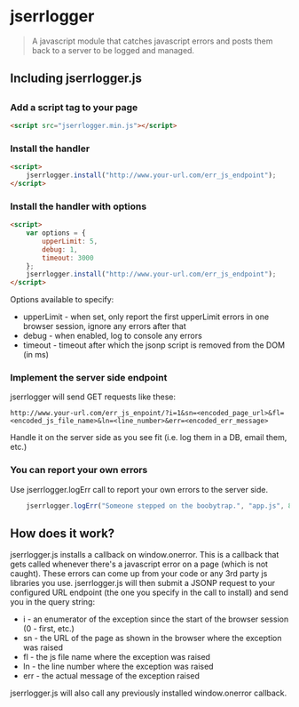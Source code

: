 # jserrlogger
> A javascript module that catches javascript errors and posts them back to a server to be logged and managed.

## Including jserrlogger.js

##

### Add a script tag to your page

```html
<script src="jserrlogger.min.js"></script>
```

### Install the handler

```html
<script>
    jserrlogger.install("http://www.your-url.com/err_js_endpoint");
</script>
```

### Install the handler with options

```html
<script>
	var options = {
		upperLimit: 5,
		debug: 1,
		timeout: 3000
	};
    jserrlogger.install("http://www.your-url.com/err_js_endpoint");
</script>
```

Options available to specify:
* upperLimit - when set, only report the first upperLimit errors in one browser session, ignore any errors after that
* debug - when enabled, log to console any errors
* timeout - timeout after which the jsonp script is removed from the DOM (in ms)


### Implement the server side endpoint

jserrlogger will send GET requests like these:

```url
http://www.your-url.com/err_js_enpoint/?i=1&sn=<encoded_page_url>&fl=<encoded_js_file_name>&ln=<line_number>&err=<encoded_err_message>
```

Handle it on the server side as you see fit (i.e. log them in a DB, email them, etc.)

### You can report your own errors

Use jserrlogger.logErr call to report your own errors to the server side.

```js
    jserrlogger.logErr("Someone stepped on the boobytrap.", "app.js", 834);
```

## How does it work?

jserrlogger.js installs a callback on window.onerror. This is a callback that gets called whenever there's a javascript error on a page (which is not caught). These errors can come up from your code or any 3rd party js libraries you use.
jserrlogger.js will then submit a JSONP request to your configured URL endpoint (the one you specify in the call to install) and send you in the query string:
* i - an enumerator of the exception since the start of the browser session (0 - first, etc.)
* sn - the URL of the page as shown in the browser where the exception was raised
* fl - the js file name where the exception was raised
* ln - the line number where the exception was raised
* err - the actual message of the exception raised

jserrlogger.js will also call any previously installed window.onerror callback.
